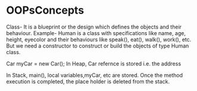 # OOPsConcepts
Class- It is a blueprint or the design which defines the objects and their behaviour.
Example- Human is a class with specifications like name, age, height, eyecolor and their behaviours like speak(), eat(), walk(), work(), etc.
But we need a constructor to construct or build the objects of type Human class.

Car myCar = new Car();
In Heap, Car refernce is stored i.e. the address

In Stack, main(), local variables,myCar, etc are stored. Once the method execution is completed, the place holder is deleted from the stack.

